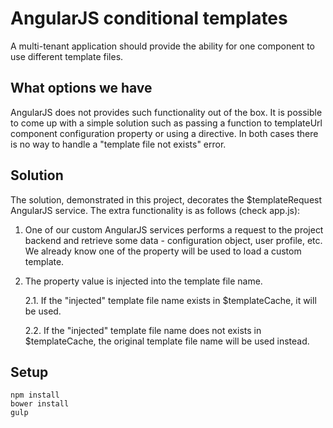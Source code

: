 # AngularJS conditional templates

A multi-tenant application should provide the ability for one component to 
use different template files. 

## What options we have
AngularJS does not provides such functionality out of the box. It is possible 
to come up with a simple solution such as passing a function to templateUrl 
component configuration property or using a directive. In both cases there is 
no way to handle a "template file not exists" error. 

## Solution
The solution, demonstrated in this project, decorates the $templateRequest 
AngularJS service. The extra functionality is as follows (check app.js):

1. One of our custom AngularJS services performs a request to the project 
backend and retrieve some data - configuration object, user profile, etc. 
We already know one of the property will be used to load a custom template. 
2. The property value is injected into the template file name. 

    2.1. If the "injected" template file name exists in $templateCache, it will be used.

    2.2. If the "injected" template file name does not exists in $templateCache,
the original template file name will be used instead.

## Setup

```
npm install
bower install
gulp
```